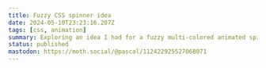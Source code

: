 ```yaml
---
title: Fuzzy CSS spinner idea
date: 2024-05-10T23:23:16.207Z
tags: [css, animation]
summary: Exploring an idea I had for a fuzzy multi-colored animated spinner in CSS.
status: published
mastodon: https://moth.social/@pascal/112422925527068071
---
```


<script lang="ts">
  import Demo from './Demo.svelte';
</script>

<Demo/>
